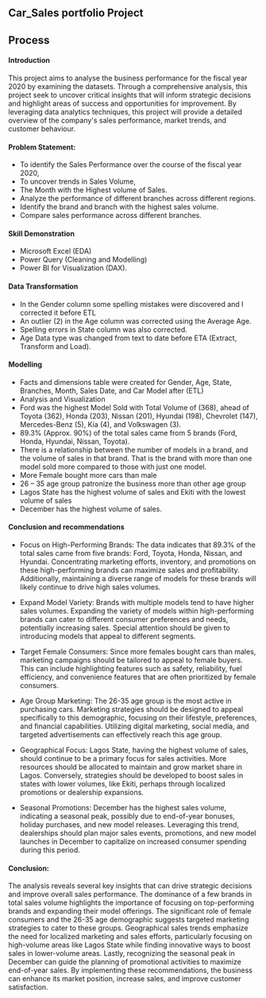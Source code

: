 ## Car_Sales portfolio Project

## Process


#### Introduction
This project aims to analyse the business performance for the fiscal year 2020 by examining the datasets. Through a comprehensive analysis, this project seek to uncover critical insights that will inform strategic decisions and highlight areas of success and opportunities for improvement. By leveraging data analytics techniques, this project will provide a detailed overview of the company's sales performance, market trends, and customer behaviour.

#### Problem Statement: 
- To identify the Sales Performance over the course of the fiscal year 2020,
- To uncover trends in Sales Volume, 
- The Month with the Highest volume of Sales.
- Analyze the performance of different branches across different regions.
- Identify the brand and branch with the highest sales volume.
- Compare sales performance across different branches.

#### Skill Demonstration
- Microsoft Excel (EDA)
-  Power Query (Cleaning and Modelling)
-  Power BI for Visualization (DAX).

#### Data Transformation
- In the Gender column some spelling mistakes were discovered and I corrected it before ETL
- An outlier (2) in the Age column was corrected using the Average Age.
- Spelling errors in State column was also corrected.
- Age Data type was changed from text to date before ETA (Extract, Transform and Load).

####  Modelling
- Facts and dimensions table were created for Gender, Age, State, Branches, Month, Sales Date, and Car Model after (ETL) 
- Analysis and Visualization
- Ford was the highest Model Sold with Total Volume of (368), ahead of Toyota (362), Honda (203), Nissan (201), Hyundai (198), Chevrolet (147), Mercedes-Benz (5), Kia (4), and Volkswagen (3).
- 89.3% (Approx. 90%) of the total sales came from 5 brands (Ford, Honda, Hyundai, Nissan, Toyota).
- There is a relationship between the number of models in a brand, and the volume of sales in that brand. That is the brand with more than one model sold more compared to those with just one model.
- More Female bought more cars than male
- 26 – 35 age group patronize the business more than other age group
- Lagos State has the highest volume of sales and Ekiti with the lowest volume of sales
- December has the highest volume of sales.


#### Conclusion and recommendations

- Focus on High-Performing Brands:
The data indicates that 89.3% of the total sales came from five brands: Ford, Toyota, Honda, Nissan, and Hyundai. Concentrating marketing efforts, inventory, and promotions on these high-performing brands can maximize sales and profitability. Additionally, maintaining a diverse range of models for these brands will likely continue to drive high sales volumes.

- Expand Model Variety:
Brands with multiple models tend to have higher sales volumes. Expanding the variety of models within high-performing brands can cater to different consumer preferences and needs, potentially increasing sales. Special attention should be given to introducing models that appeal to different segments.

- Target Female Consumers:
Since more females bought cars than males, marketing campaigns should be tailored to appeal to female buyers. This can include highlighting features such as safety, reliability, fuel efficiency, and convenience features that are often prioritized by female consumers.

- Age Group Marketing:
The 26-35 age group is the most active in purchasing cars. Marketing strategies should be designed to appeal specifically to this demographic, focusing on their lifestyle, preferences, and financial capabilities. Utilizing digital marketing, social media, and targeted advertisements can effectively reach this age group.

- Geographical Focus:
Lagos State, having the highest volume of sales, should continue to be a primary focus for sales activities. More resources should be allocated to maintain and grow market share in Lagos. Conversely, strategies should be developed to boost sales in states with lower volumes, like Ekiti, perhaps through localized promotions or dealership expansions.

- Seasonal Promotions:
December has the highest sales volume, indicating a seasonal peak, possibly due to end-of-year bonuses, holiday purchases, and new model releases. Leveraging this trend, dealerships should plan major sales events, promotions, and new model launches in December to capitalize on increased consumer spending during this period.

#### Conclusion:
The analysis reveals several key insights that can drive strategic decisions and improve overall sales performance. The dominance of a few brands in total sales volume highlights the importance of focusing on top-performing brands and expanding their model offerings. The significant role of female consumers and the 26-35 age demographic suggests targeted marketing strategies to cater to these groups. Geographical sales trends emphasize the need for localized marketing and sales efforts, particularly focusing on high-volume areas like Lagos State while finding innovative ways to boost sales in lower-volume areas. Lastly, recognizing the seasonal peak in December can guide the planning of promotional activities to maximize end-of-year sales. By implementing these recommendations, the business can enhance its market position, increase sales, and improve customer satisfaction.

